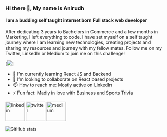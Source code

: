 ### Hi there 👋, My name is Anirudh 
####  I am a budding self taught internet born Full stack web developer
After dedicating 3 years to Bachelors in Commerce and a few months in Marketing, I left everything to code. I have set myself on a self taught journey where I am learning new technologies, creating projects and sharing my resources and journey with my fellow mates. Follow me on my Twitter, LinkedIn or Medium to join me on this challenge! 

<!-- ![50 Day challenge][(https://user-images.githubusercontent.com/98485187/164294093-5a08c31f-3a5d-4b8b-b3cc-ffcabe58d35f.png](https://user-images.githubusercontent.com/98485187/176848012-0a5b5189-4010-4c07-b07b-18fd0485b78c.png)] -->


[<img src="https://user-images.githubusercontent.com/98485187/164294093-5a08c31f-3a5d-4b8b-b3cc-ffcabe58d35f.png"/>]

- 🌱 I’m currently learning React JS and Backend 
- 👯 I’m looking to collaborate on React based projects  
- 📫 How to reach me: Mostly active on LinkedIn  
- ⚡ Fun fact: Madly in love with Business and Sports Trivia 


[<img src="https://img.icons8.com/color/96/000000/linkedin.png" alt='linkedin' height='60'/>](https://www.linkedin.com/in/anirudh-kadian-235929233/)  [<img src="https://img.icons8.com/color/96/000000/twitter--v1.png" alt='twitter' height='60'/>](https://twitter.com/AnirudhKadian4) [<img src="https://img.icons8.com/stickers/100/000000/medium-logo.png" alt='medium' height='60'/>](https://medium.com/@coderanirudh)    

![GitHub stats](https://github-readme-stats.vercel.app/api?username=kadianAnirudh&show_icons=true)  

